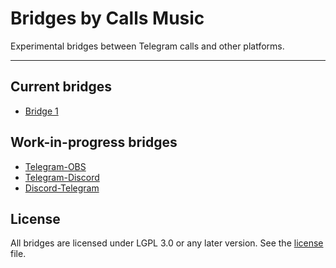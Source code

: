 # Bridges by Calls Music

Experimental bridges between Telegram calls and other platforms. 

---

## Current bridges

-   [Bridge 1](./bridges/bridge-1)

## Work-in-progress bridges

-   [Telegram-OBS](./bridges/obs/telegram-obs)
-   [Telegram-Discord](./bridges/discord/telegram-discord)
-   [Discord-Telegram](./bridges/discord/discord-telegram)

## License

All bridges are licensed under LGPL 3.0 or any later version. See the [license](./LICENSE) file.
